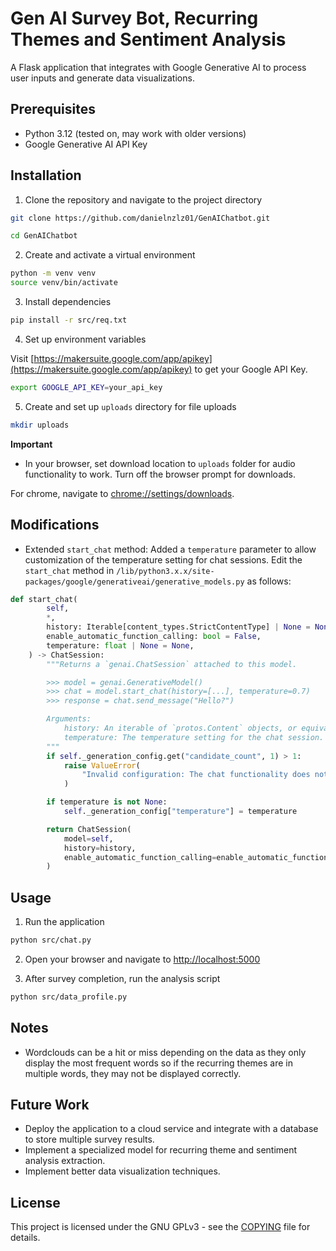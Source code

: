# Gen AI Survey Bot, Recurring Themes and Sentiment Analysis

A Flask application that integrates with Google Generative AI to process user inputs and generate data visualizations.

## Prerequisites

- Python 3.12 (tested on, may work with older versions)
- Google Generative AI API Key

## Installation

1. Clone the repository and navigate to the project directory

```bash
git clone https://github.com/danielnzlz01/GenAIChatbot.git
```

```bash
cd GenAIChatbot
```

2. Create and activate a virtual environment

```bash
python -m venv venv
source venv/bin/activate
```

3. Install dependencies

```bash
pip install -r src/req.txt
```

4. Set up environment variables

Visit [https://makersuite.google.com/app/apikey](https://makersuite.google.com/app/apikey) to get your Google API Key.

```bash
export GOOGLE_API_KEY=your_api_key
```

5. Create and set up `uploads` directory for file uploads

```bash 
mkdir uploads
```

**Important** 

- In your browser, set download location to `uploads` folder for audio functionality to work. Turn off the browser prompt for downloads. 

For chrome, navigate to [chrome://settings/downloads](chrome://settings/downloads).

## Modifications 

- Extended `start_chat` method: Added a `temperature` parameter to allow customization of the temperature setting for chat sessions. Edit the `start_chat` method in `/lib/python3.x.x/site-packages/google/generativeai/generative_models.py` as follows:

```python
def start_chat(
        self,
        *,
        history: Iterable[content_types.StrictContentType] | None = None,
        enable_automatic_function_calling: bool = False,
        temperature: float | None = None,
    ) -> ChatSession:
        """Returns a `genai.ChatSession` attached to this model.

        >>> model = genai.GenerativeModel()
        >>> chat = model.start_chat(history=[...], temperature=0.7)
        >>> response = chat.send_message("Hello?")

        Arguments:
            history: An iterable of `protos.Content` objects, or equivalents to initialize the session.
            temperature: The temperature setting for the chat session.
        """
        if self._generation_config.get("candidate_count", 1) > 1:
            raise ValueError(
                "Invalid configuration: The chat functionality does not support `candidate_count` greater than 1."
            )

        if temperature is not None:
            self._generation_config["temperature"] = temperature

        return ChatSession(
            model=self,
            history=history,
            enable_automatic_function_calling=enable_automatic_function_calling,
        )
```

## Usage

1. Run the application

```bash
python src/chat.py
```

2. Open your browser and navigate to [http://localhost:5000](http://localhost:5000)

3. After survey completion, run the analysis script

```bash
python src/data_profile.py
```

## Notes

- Wordclouds can be a hit or miss depending on the data as they only display the most frequent words so if the recurring themes are in multiple words, they may not be displayed correctly.

## Future Work

- Deploy the application to a cloud service and integrate with a database to store multiple survey results.
- Implement a specialized model for recurring theme and sentiment analysis extraction.
- Implement better data visualization techniques.

## License

This project is licensed under the GNU GPLv3 - see the [COPYING](COPYING) file for details.

